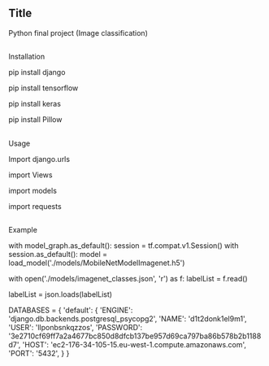 ## Title

Python final project (Image classification)


##
Installation

pip install django

pip install tensorflow

pip install keras

pip install Pillow

##
Usage

Import django.urls

import Views

import models

import requests






##
Example

with model_graph.as_default():
    session = tf.compat.v1.Session()
    with session.as_default():
        model = load_model('./models/MobileNetModelImagenet.h5')

with open('./models/imagenet_classes.json', 'r') as f:
    labelList = f.read()

labelList = json.loads(labelList)
    
    
DATABASES = {
    'default': {
        'ENGINE': 'django.db.backends.postgresql_psycopg2',
        'NAME': 'd1t2donk1el9m1',
        'USER': 'llponbsnkqzzos',
        'PASSWORD': '3e2710cf69ff7a2a4677bc850d8dfcb137be957d69ca797ba86b578b2b1188d7',
        'HOST': 'ec2-176-34-105-15.eu-west-1.compute.amazonaws.com',
        'PORT': '5432',
    }
}





